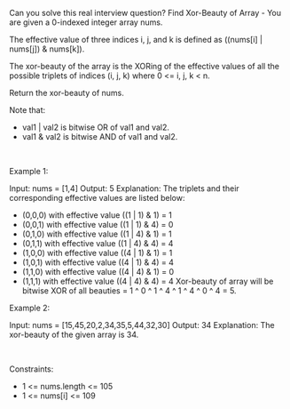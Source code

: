 Can you solve this real interview question? Find Xor-Beauty of Array - You are given a 0-indexed integer array nums.

The effective value of three indices i, j, and k is defined as ((nums[i] | nums[j]) & nums[k]).

The xor-beauty of the array is the XORing of the effective values of all the possible triplets of indices (i, j, k) where 0 <= i, j, k < n.

Return the xor-beauty of nums.

Note that:

 * val1 | val2 is bitwise OR of val1 and val2.
 * val1 & val2 is bitwise AND of val1 and val2.

 

Example 1:


Input: nums = [1,4]
Output: 5
Explanation: 
The triplets and their corresponding effective values are listed below:
- (0,0,0) with effective value ((1 | 1) & 1) = 1
- (0,0,1) with effective value ((1 | 1) & 4) = 0
- (0,1,0) with effective value ((1 | 4) & 1) = 1
- (0,1,1) with effective value ((1 | 4) & 4) = 4
- (1,0,0) with effective value ((4 | 1) & 1) = 1
- (1,0,1) with effective value ((4 | 1) & 4) = 4
- (1,1,0) with effective value ((4 | 4) & 1) = 0
- (1,1,1) with effective value ((4 | 4) & 4) = 4 
Xor-beauty of array will be bitwise XOR of all beauties = 1 ^ 0 ^ 1 ^ 4 ^ 1 ^ 4 ^ 0 ^ 4 = 5.

Example 2:


Input: nums = [15,45,20,2,34,35,5,44,32,30]
Output: 34
Explanation: The xor-beauty of the given array is 34.


 

Constraints:

 * 1 <= nums.length <= 105
 * 1 <= nums[i] <= 109